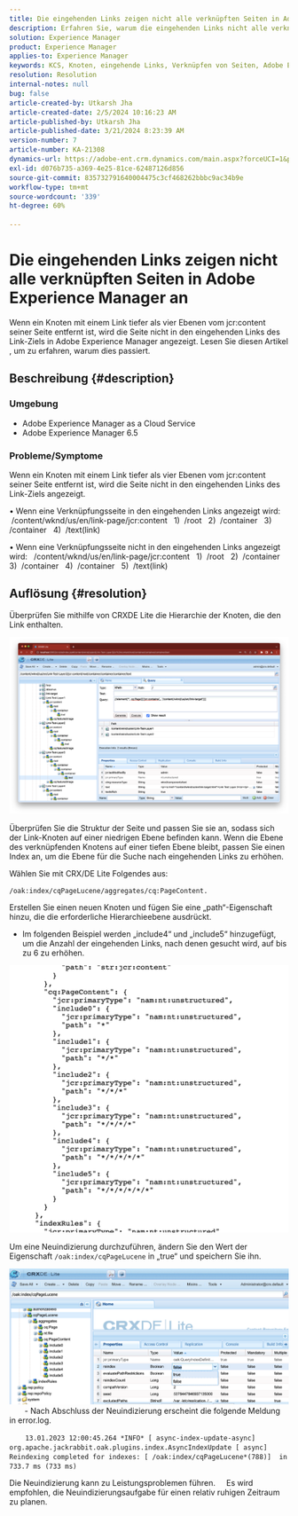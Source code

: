 ```yaml
---
title: Die eingehenden Links zeigen nicht alle verknüpften Seiten in Adobe Experience Manager an
description: Erfahren Sie, warum die eingehenden Links nicht alle verknüpften Seiten in Adobe Experience Manager anzeigen.
solution: Experience Manager
product: Experience Manager
applies-to: Experience Manager
keywords: KCS, Knoten, eingehende Links, Verknüpfen von Seiten, Adobe Experience League, jcr:content, Link-Ziel
resolution: Resolution
internal-notes: null
bug: false
article-created-by: Utkarsh Jha
article-created-date: 2/5/2024 10:16:23 AM
article-published-by: Utkarsh Jha
article-published-date: 3/21/2024 8:23:39 AM
version-number: 7
article-number: KA-21308
dynamics-url: https://adobe-ent.crm.dynamics.com/main.aspx?forceUCI=1&pagetype=entityrecord&etn=knowledgearticle&id=7c355f9c-0fc4-ee11-9079-6045bd0065f9
exl-id: d076b735-a369-4e25-81ce-62487126d856
source-git-commit: 835732791640004475c3cf468262bbbc9ac34b9e
workflow-type: tm+mt
source-wordcount: '339'
ht-degree: 60%

---
```


# Die eingehenden Links zeigen nicht alle verknüpften Seiten in Adobe Experience Manager an


Wenn ein Knoten mit einem Link tiefer als vier Ebenen vom jcr:content seiner Seite entfernt ist, wird die Seite nicht in den eingehenden Links des Link-Ziels in Adobe Experience Manager angezeigt. Lesen Sie diesen Artikel , um zu erfahren, warum dies passiert.

## Beschreibung {#description}


### <b>Umgebung</b>

- Adobe Experience Manager as a Cloud Service
- Adobe Experience Manager 6.5




### <b>Probleme/Symptome</b>

Wenn ein Knoten mit einem Link tiefer als vier Ebenen vom jcr:content seiner Seite entfernt ist, wird die Seite nicht in den eingehenden Links des Link-Ziels angezeigt.

• Wenn eine Verknüpfungsseite in den eingehenden Links angezeigt wird:
 /content/wknd/us/en/link-page/jcr:content
  1)  /root
  2)  /container
  3)  /container
  4)  /text(link)

• Wenn eine Verknüpfungsseite nicht in den eingehenden Links angezeigt wird:
  /content/wknd/us/en/link-page/jcr:content
  1)  /root
  2)  /container
  3)  /container
  4)  /container
  5)  /text(link)


## Auflösung {#resolution}


Überprüfen Sie mithilfe von CRXDE Lite die Hierarchie der Knoten, die den Link enthalten.

![](assets/667a70ba-a39b-ed11-aad1-6045bd0065b6.png)

Überprüfen Sie die Struktur der Seite und passen Sie sie an, sodass sich der Link-Knoten auf einer niedrigen Ebene befinden kann.
Wenn die Ebene des verknüpfenden Knotens auf einer tiefen Ebene bleibt, passen Sie einen Index an, um die Ebene für die Suche nach eingehenden Links zu erhöhen.

Wählen Sie mit CRX/DE Lite Folgendes aus:


```
/oak:index/cqPageLucene/aggregates/cq:PageContent.
```

Erstellen Sie einen neuen Knoten und fügen Sie eine „path“-Eigenschaft hinzu, die die erforderliche Hierarchieebene ausdrückt.
- Im folgenden Beispiel werden „include4“ und „include5“ hinzugefügt, um die Anzahl der eingehenden Links, nach denen gesucht wird, auf bis zu 6 zu erhöhen.

![](assets/72c18342-0e9e-ed11-aad1-6045bd0067ea.png)

Um eine Neuindizierung durchzuführen, ändern Sie den Wert der Eigenschaft `/oak:index/cqPageLucene` in „true“ und speichern Sie ihn.

![](assets/a4203d8b-0e9e-ed11-aad1-6045bd0067ea.png)
  
    - Nach Abschluss der Neuindizierung erscheint die folgende Meldung in error.log.

`    13.01.2023 12:00:45.264 *INFO* [ async-index-update-async]  org.apache.jackrabbit.oak.plugins.index.AsyncIndexUpdate [ async]  Reindexing completed for indexes: [ /oak:index/cqPageLucene*(788)]  in 733.7 ms (733 ms)`

Die Neuindizierung kann zu Leistungsproblemen führen.
    Es wird empfohlen, die Neuindizierungsaufgabe für einen relativ ruhigen Zeitraum zu planen.
